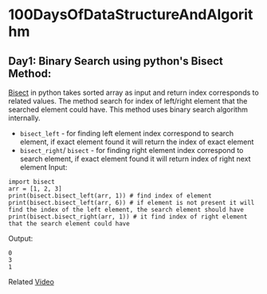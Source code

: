 # 100DaysOfDataStructureAndAlgorithm

## Day1: Binary Search using python's Bisect Method:
[Bisect](https://docs.python.org/3/library/bisect.html) in python takes sorted array as input and return index corresponds to related values. The method search for index of left/right element that the searched element could have. This method uses binary search algorithm internally. 
* `bisect_left` - for finding left element index correspond to search element, if exact element found it will return the index of exact element
* `bisect_right`/ `bisect` - for finding right element index correspond to search element, if exact element found it will return index of right next element
Input:
```
import bisect
arr = [1, 2, 3]
print(bisect.bisect_left(arr, 1)) # find index of element
print(bisect.bisect_left(arr, 6)) # if element is not present it will find the index of the left element, the search element should have
print(bisect.bisect_right(arr, 1)) # it find index of right element that the search element could have
```
Output:
```
0
3
1
```
Related [Video](https://www.youtube.com/watch?v=mqaf7vj1AdA&list=PL5tcWHG-UPH1K7oTJgIbWy6rCMc8-8Lfm&index=19)
